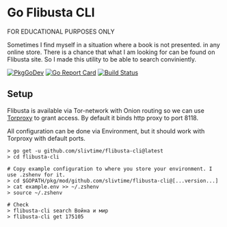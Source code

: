 # Go Flibusta CLI

FOR EDUCATIONAL PURPOSES ONLY

Sometimes I find myself in a situation where a book is not presented.
in any online store. There is a chance that what I am looking 
for can be found on Flibusta site. So I made this utility to 
be able to search conviniently.

[![PkgGoDev](https://pkg.go.dev/badge/github.com/slivtime/flibusta-cli)](https://pkg.go.dev/github.com/slivtime/flibusta-cli)
[![Go Report Card](https://goreportcard.com/badge/github.com/slivtime/flibusta-cli)](https://goreportcard.com/report/github.com/slivtime/flibusta-cli)
[![Build Status](https://travis-ci.com/slivtime/flibusta-cli.svg?branch=main)](https://travis-ci.com/slivtime/flibusta-cli)



## Setup
Flibusta is available via Tor-network with Onion routing so we can use [Torproxy](https://github.com/dperson/torproxy)
to grant access. By default it binds http proxy to port 8118. 

All configuration can be done via Environment, but it should work with Torproxy with default ports.

```
> go get -u github.com/slivtime/flibusta-cli@latest
> cd flibusta-cli

# Copy example configuration to where you store your environment. I use .zshenv for it.
> cd $GOPATH/pkg/mod/github.com/slivtime/flibusta-cli@[...version...]  
> cat example.env >> ~/.zshenv
> source ~/.zshenv

# Check
> flibusta-cli search Война и мир
> flibusta-cli get 175105
```

